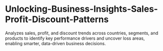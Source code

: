 # Unlocking-Business-Insights-Sales-Profit-Discount-Patterns
Analyzes sales, profit, and discount trends across countries, segments, and products to identify key performance drivers and uncover loss areas, enabling smarter, data-driven business decisions.
